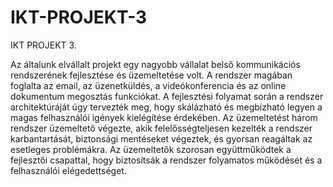 # IKT-PROJEKT-3
IKT PROJEKT 3.

Az általunk elvállalt projekt egy nagyobb vállalat belső kommunikációs rendszerének fejlesztése és üzemeltetése volt. A rendszer magában foglalta az email, az üzenetküldés, a videókonferencia és az online dokumentum megosztás funkciókat. A fejlesztési folyamat során a rendszer architektúráját úgy tervezték meg, hogy skálázható és megbízható legyen a magas felhasználói igények kielégítése érdekében. Az üzemeltetést három rendszer üzemeltető végezte, akik felelősségteljesen kezelték a rendszer karbantartását, biztonsági mentéseket végeztek, és gyorsan reagáltak az esetleges problémákra. Az üzemeltetők szorosan együttműködtek a fejlesztői csapattal, hogy biztosítsák a rendszer folyamatos működését és a felhasználói elégedettséget.
